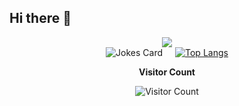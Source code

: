 ## Hi there 👋

<!--
**FranciscoBastos/FranciscoBastos** is a ✨ _special_ ✨ repository because its `README.md` (this file) appears on your GitHub profile.

Here are some ideas to get you started:

- 🔭 I’m currently working on ...
- 🌱 I’m currently learning ...
- 👯 I’m looking to collaborate on ...
- 🤔 I’m looking for help with ...
- 💬 Ask me about ...
- 📫 How to reach me: ...
- 😄 Pronouns: ...
- ⚡ Fun fact: ...
-->

<div align="center">
  <picture>
    <source
      srcset="https://github-readme-stats.vercel.app/api?username=FranciscoBastos&show_icons=true&theme=tokyonight"
      media="(prefers-color-scheme: dark)"
    />
    <source
      srcset="https://github-readme-stats.vercel.app/api?username=FranciscoBastos&show_icons=true&theme=tokyonight"
      media="(prefers-color-scheme: light), (prefers-color-scheme: no-preference)"
    />
    <img src="https://github-readme-stats.vercel.app/api?username=FranciscoBastos&show_icons=true&theme=tokyonight" />
  </picture>

  <div style="display: flex; justify-content: center; align-items: center; gap: 20px;">
    <img src="https://readme-jokes.vercel.app/api" alt="Jokes Card" />
    <a href="https://github.com/FranciscoBastos/FranciscoBastos">
      <img src="https://github-readme-stats.vercel.app/api/top-langs/?username=FranciscoBastos&layout=donut&theme=tokyonight" alt="Top Langs" />
    </a>
  </div>
</div>

<div align="center">
  <p><strong>Visitor Count</strong></p>
  <img src="https://profile-counter.glitch.me/{FranciscoBastos}/count.svg" alt="Visitor Count" />
</div>
